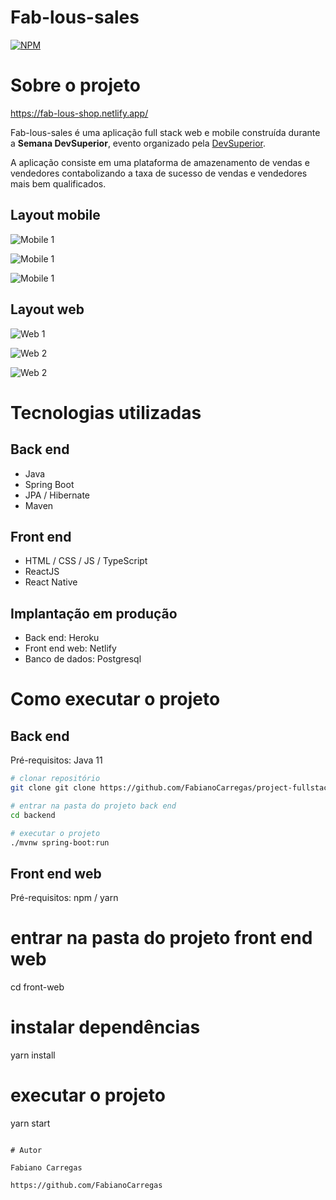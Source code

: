 # Fab-lous-sales   
[![NPM](https://img.shields.io/npm/l/react)](https://github.com/neliocursos/exemplo-readme/blob/main/LICENSE) 

# Sobre o projeto

https://fab-lous-shop.netlify.app/

Fab-lous-sales é uma aplicação full stack web e mobile construída durante a **Semana DevSuperior**, evento organizado pela [DevSuperior](https://devsuperior.com "Site da DevSuperior").

A aplicação consiste em uma plataforma de amazenamento de vendas e vendedores contabolizando a taxa de sucesso de vendas e vendedores mais bem qualificados.

## Layout mobile
![Mobile 1](https://github.com/FabianoCarregas/project-fullstack/blob/master/assets/fullstack-phone.jpeg)

![Mobile 1](https://github.com/FabianoCarregas/project-fullstack/blob/master/assets/fullstack-phone2.jpeg)

![Mobile 1](https://github.com/FabianoCarregas/project-fullstack/blob/master/assets/fullstack-phone3.jpeg)

## Layout web
![Web 1](https://github.com/FabianoCarregas/project-fullstack/blob/master/assets/fullstack1.png)

![Web 2](https://github.com/FabianoCarregas/project-fullstack/blob/master/assets/fullstack2.png)

![Web 2](https://github.com/FabianoCarregas/project-fullstack/blob/master/assets/fullstack3.png)

# Tecnologias utilizadas
## Back end
- Java
- Spring Boot
- JPA / Hibernate
- Maven

## Front end
- HTML / CSS / JS / TypeScript
- ReactJS
- React Native

## Implantação em produção
- Back end: Heroku
- Front end web: Netlify
- Banco de dados: Postgresql

# Como executar o projeto

## Back end
Pré-requisitos: Java 11

```bash
# clonar repositório
git clone git clone https://github.com/FabianoCarregas/project-fullstack.git

# entrar na pasta do projeto back end
cd backend

# executar o projeto
./mvnw spring-boot:run
```

## Front end web
Pré-requisitos: npm / yarn

# entrar na pasta do projeto front end web
cd front-web

# instalar dependências
yarn install

# executar o projeto
yarn start
```

# Autor

Fabiano Carregas

https://github.com/FabianoCarregas
